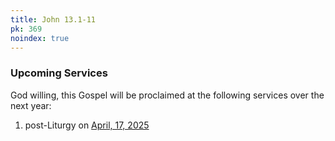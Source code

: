 ```yaml
---
title: John 13.1-11
pk: 369
noindex: true
---
```


### Upcoming Services

God willing, this Gospel will be proclaimed at the following services over the next year:


1. post-Liturgy on [April, 17, 2025](https://orthocal.info/readings/gregorian/2025/04/17/)
